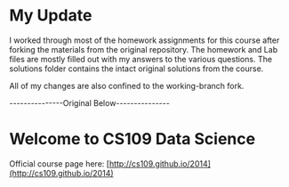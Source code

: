 # My Update

I worked through most of the homework assignments for this course after forking the materials from the original repository. The homework and Lab files are mostly filled out with my answers to the various questions. The solutions folder contains the intact original solutions from the course.

All of my changes are also confined to the working-branch fork.

---------------Original Below---------------

# Welcome to CS109 Data Science

Official course page here: [http://cs109.github.io/2014](http://cs109.github.io/2014)
